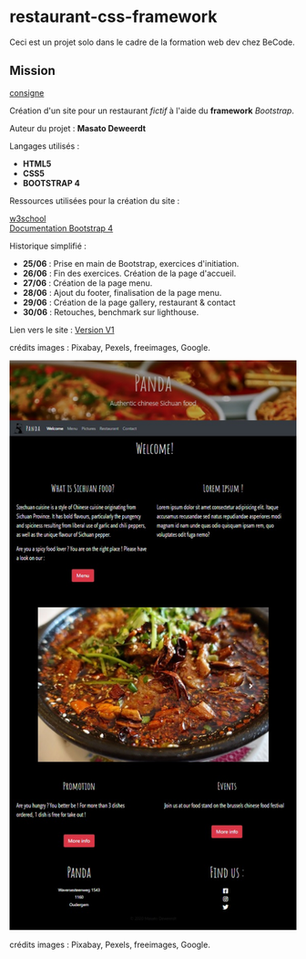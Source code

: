 # restaurant-css-framework

Ceci est un projet solo dans le cadre de la formation web dev chez BeCode.

## Mission

[consigne](https://github.com/becodeorg/BXL-Swartz-3-21/blob/master/03-HTML-CSS/bootstrap/restaurant.adoc) 

Création d'un site pour un restaurant *fictif* à l'aide du **framework** *Bootstrap*.

Auteur du projet : **Masato Deweerdt**

Langages utilisés :

* **HTML5**
* **CSS5**
* **BOOTSTRAP 4**

Ressources utilisées pour la création du site :

[w3school](https://www.w3schools.com/)  
[Documentation Bootstrap 4](https://getbootstrap.com/docs/4.1/getting-started/introduction/)

Historique simplifié :

* **25/06** : Prise en main de Bootstrap, exercices d'initiation.
* **26/06** : Fin des exercices. Création de la page d'accueil.
* **27/06** : Création de la page menu.
* **28/06** : Ajout du footer, finalisation de la page menu.
* **29/06** : Création de la page gallery, restaurant & contact
* **30/06** : Retouches, benchmark sur lighthouse.

Lien vers le site : [Version V1](https://masatodeweerdt.github.io/restaurant-css-framework/.)

crédits images : Pixabay, Pexels, freeimages, Google.

![V1 Screenshot](/screenshots/V1.jpg)

crédits images : Pixabay, Pexels, freeimages, Google.
